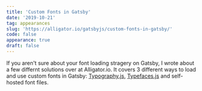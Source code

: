 ```yaml
---
title: 'Custom Fonts in Gatsby'
date: '2019-10-21'
tag: appearances
slug: 'https://alligator.io/gatsbyjs/custom-fonts-in-gatsby/'
code: false
appearance: true
draft: false
---
```


If you aren't sure about your font loading stragery on Gatsby, I wrote about a few differnt solutions over at Alligator.io. It covers 3 different ways to load and use custom fonts in Gatsby: [Typography.js](https://github.com/KyleAMathews/typography.js), [Typefaces.js](https://github.com/KyleAMathews/typefaces) and self-hosted font files.